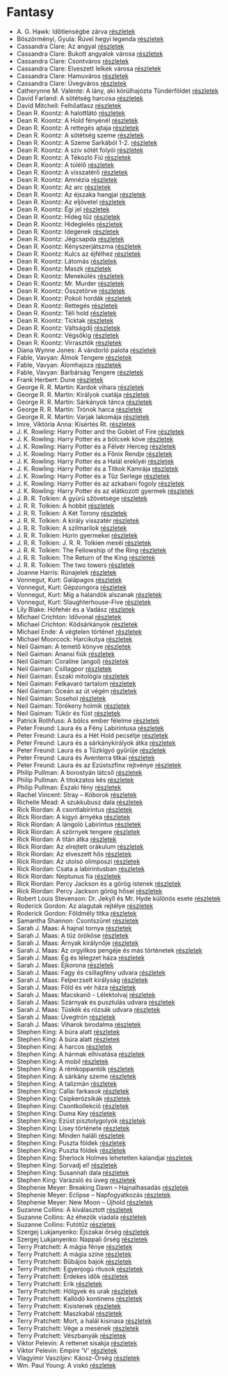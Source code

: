 # Fantasy

- A. G. Hawk: Időtlenségbe zárva [részletek](_details/A.%20G.%20Hawk.md#id_949)
- Böszörményi, Gyula: Rúvel hegyi legenda [részletek](_details/B%C3%B6sz%C3%B6rm%C3%A9nyi%2C%20Gyula.md#id_1589)
- Cassandra Clare: Az angyal [részletek](_details/Cassandra%20Clare.md#id_640)
- Cassandra Clare: Bukott angyalok városa [részletek](_details/Cassandra%20Clare.md#id_638)
- Cassandra Clare: Csontváros [részletek](_details/Cassandra%20Clare.md#id_635)
- Cassandra Clare: Elveszett lelkek városa [részletek](_details/Cassandra%20Clare.md#id_639)
- Cassandra Clare: Hamuváros [részletek](_details/Cassandra%20Clare.md#id_636)
- Cassandra Clare: Üvegváros [részletek](_details/Cassandra%20Clare.md#id_637)
- Catherynne M. Valente: A lány, aki körülhajózta Tündérföldet [részletek](_details/Catherynne%20M.%20Valente.md#id_659)
- David Farland: A sötétség harcosa [részletek](_details/David%20Farland.md#id_510)
- David Mitchell: Felhőatlasz [részletek](_details/David%20Mitchell.md#id_454)
- Dean R. Koontz: A halottlátó [részletek](_details/Dean%20R.%20Koontz.md#id_1069)
- Dean R. Koontz: A Hold fényénél [részletek](_details/Dean%20R.%20Koontz.md#id_1074)
- Dean R. Koontz: A rettegés ajtaja [részletek](_details/Dean%20R.%20Koontz.md#id_1087)
- Dean R. Koontz: A sötétség szeme [részletek](_details/Dean%20R.%20Koontz.md#id_1100)
- Dean R. Koontz: A Szeme Sarkából 1-2. [részletek](_details/Dean%20R.%20Koontz.md#id_1099)
- Dean R. Koontz: A szív sötét folyói [részletek](_details/Dean%20R.%20Koontz.md#id_1098)
- Dean R. Koontz: A Tékozló Fiú [részletek](_details/Dean%20R.%20Koontz.md#id_1096)
- Dean R. Koontz: A túlélő [részletek](_details/Dean%20R.%20Koontz.md#id_1097)
- Dean R. Koontz: A visszatérő [részletek](_details/Dean%20R.%20Koontz.md#id_1095)
- Dean R. Koontz: Amnézia [részletek](_details/Dean%20R.%20Koontz.md#id_1094)
- Dean R. Koontz: Az arc [részletek](_details/Dean%20R.%20Koontz.md#id_1093)
- Dean R. Koontz: Az éjszaka hangjai [részletek](_details/Dean%20R.%20Koontz.md#id_1092)
- Dean R. Koontz: Az eljövetel [részletek](_details/Dean%20R.%20Koontz.md#id_1091)
- Dean R. Koontz: Égi jel [részletek](_details/Dean%20R.%20Koontz.md#id_1090)
- Dean R. Koontz: Hideg tűz [részletek](_details/Dean%20R.%20Koontz.md#id_1089)
- Dean R. Koontz: Hideglelés [részletek](_details/Dean%20R.%20Koontz.md#id_1085)
- Dean R. Koontz: Idegenek [részletek](_details/Dean%20R.%20Koontz.md#id_1086)
- Dean R. Koontz: Jégcsapda [részletek](_details/Dean%20R.%20Koontz.md#id_1083)
- Dean R. Koontz: Kényszerjátszma [részletek](_details/Dean%20R.%20Koontz.md#id_1084)
- Dean R. Koontz: Kulcs az éjfélhez [részletek](_details/Dean%20R.%20Koontz.md#id_1082)
- Dean R. Koontz: Látomás [részletek](_details/Dean%20R.%20Koontz.md#id_1081)
- Dean R. Koontz: Maszk [részletek](_details/Dean%20R.%20Koontz.md#id_1101)
- Dean R. Koontz: Menekülés [részletek](_details/Dean%20R.%20Koontz.md#id_1080)
- Dean R. Koontz: Mr. Murder [részletek](_details/Dean%20R.%20Koontz.md#id_1079)
- Dean R. Koontz: Összetörve [részletek](_details/Dean%20R.%20Koontz.md#id_1078)
- Dean R. Koontz: Pokoli hordák [részletek](_details/Dean%20R.%20Koontz.md#id_1077)
- Dean R. Koontz: Rettegés [részletek](_details/Dean%20R.%20Koontz.md#id_1076)
- Dean R. Koontz: Téli hold [részletek](_details/Dean%20R.%20Koontz.md#id_1075)
- Dean R. Koontz: Ticktak [részletek](_details/Dean%20R.%20Koontz.md#id_1073)
- Dean R. Koontz: Váltságdíj [részletek](_details/Dean%20R.%20Koontz.md#id_1072)
- Dean R. Koontz: Végsőkig [részletek](_details/Dean%20R.%20Koontz.md#id_1071)
- Dean R. Koontz: Virrasztók [részletek](_details/Dean%20R.%20Koontz.md#id_1070)
- Diana Wynne Jones: A vándorló palota [részletek](_details/Diana%20Wynne%20Jones.md#id_1413)
- Fable, Vavyan: Álmok Tengere [részletek](_details/Fable%2C%20Vavyan.md#id_177)
- Fable, Vavyan: Álomhajsza [részletek](_details/Fable%2C%20Vavyan.md#id_178)
- Fable, Vavyan: Barbárság Tengere [részletek](_details/Fable%2C%20Vavyan.md#id_558)
- Frank Herbert: Dune [részletek](_details/Frank%20Herbert.md#id_182)
- George R. R. Martin: Kardok vihara [részletek](_details/George%20R.%20R.%20Martin.md#id_424)
- George R. R. Martin: Királyok csatája [részletek](_details/George%20R.%20R.%20Martin.md#id_418)
- George R. R. Martin: Sárkányok tánca [részletek](_details/George%20R.%20R.%20Martin.md#id_898)
- George R. R. Martin: Trónok harca [részletek](_details/George%20R.%20R.%20Martin.md#id_420)
- George R. R. Martin: Varjak lakomája [részletek](_details/George%20R.%20R.%20Martin.md#id_419)
- Imre, Viktória Anna: Kísértés Rt. [részletek](_details/Imre%2C%20Vikt%C3%B3ria%20Anna.md#id_632)
- J. K. Rowling: Harry Potter and the Goblet of Fire [részletek](_details/J.%20K.%20Rowling.md#id_712)
- J. K. Rowling: Harry Potter és a bölcsek köve [részletek](_details/J.%20K.%20Rowling.md#id_18)
- J. K. Rowling: Harry Potter és a Félvér Herceg [részletek](_details/J.%20K.%20Rowling.md#id_23)
- J. K. Rowling: Harry Potter és a Főnix Rendje [részletek](_details/J.%20K.%20Rowling.md#id_22)
- J. K. Rowling: Harry Potter és a Halál ereklyéi [részletek](_details/J.%20K.%20Rowling.md#id_24)
- J. K. Rowling: Harry Potter és a Titkok Kamrája [részletek](_details/J.%20K.%20Rowling.md#id_19)
- J. K. Rowling: Harry Potter és a Tűz Serlege [részletek](_details/J.%20K.%20Rowling.md#id_21)
- J. K. Rowling: Harry Potter és az azkabani fogoly [részletek](_details/J.%20K.%20Rowling.md#id_20)
- J. K. Rowling: Harry Potter és az elátkozott gyermek [részletek](_details/J.%20K.%20Rowling.md#id_1459)
- J. R. R. Tolkien: A gyürü sžövetsége [részletek](_details/J.%20R.%20R.%20Tolkien.md#id_9)
- J. R. R. Tolkien: A hobbit [részletek](_details/J.%20R.%20R.%20Tolkien.md#id_61)
- J. R. R. Tolkien: A Két Torony [részletek](_details/J.%20R.%20R.%20Tolkien.md#id_10)
- J. R. R. Tolkien: A király visszatér [részletek](_details/J.%20R.%20R.%20Tolkien.md#id_11)
- J. R. R. Tolkien: A szilmarilok [részletek](_details/J.%20R.%20R.%20Tolkien.md#id_60)
- J. R. R. Tolkien: Húrin gyermekei [részletek](_details/J.%20R.%20R.%20Tolkien.md#id_53)
- J. R. R. Tolkien: J. R. R. Tolkien meséi [részletek](_details/J.%20R.%20R.%20Tolkien.md#id_62)
- J. R. R. Tolkien: The Fellowship of the Ring [részletek](_details/J.%20R.%20R.%20Tolkien.md#id_12)
- J. R. R. Tolkien: The Return of the King [részletek](_details/J.%20R.%20R.%20Tolkien.md#id_14)
- J. R. R. Tolkien: The two towers [részletek](_details/J.%20R.%20R.%20Tolkien.md#id_13)
- Joanne Harris: Rúnajelek [részletek](_details/Joanne%20Harris.md#id_1125)
- Vonnegut, Kurt: Galápagos [részletek](_details/Vonnegut%2C%20Kurt.md#id_1619)
- Vonnegut, Kurt: Gépzongora [részletek](_details/Vonnegut%2C%20Kurt.md#id_1618)
- Vonnegut, Kurt: Míg a halandók alszanak [részletek](_details/Vonnegut%2C%20Kurt.md#id_1617)
- Vonnegut, Kurt: Slaughterhouse-Five [részletek](_details/Vonnegut%2C%20Kurt.md#id_1620)
- Lily Blake: Hófehér és a Vadász [részletek](_details/Lily%20Blake.md#id_618)
- Michael Crichton: Idővonal [részletek](_details/Michael%20Crichton.md#id_754)
- Michael Crichton: Ködsárkányok [részletek](_details/Michael%20Crichton.md#id_755)
- Michael Ende: A végtelen történet [részletek](_details/Michael%20Ende.md#id_353)
- Michael Moorcock: Harcikutya [részletek](_details/Michael%20Moorcock.md#id_525)
- Neil Gaiman: A temető könyve [részletek](_details/Neil%20Gaiman.md#id_1424)
- Neil Gaiman: Anansi fiúk [részletek](_details/Neil%20Gaiman.md#id_1432)
- Neil Gaiman: Coraline (angol) [részletek](_details/Neil%20Gaiman.md#id_1431)
- Neil Gaiman: Csillagpor [részletek](_details/Neil%20Gaiman.md#id_886)
- Neil Gaiman: Északi mitológia [részletek](_details/Neil%20Gaiman.md#id_1435)
- Neil Gaiman: Felkavaró tartalom [részletek](_details/Neil%20Gaiman.md#id_976)
- Neil Gaiman: Óceán az út végén [részletek](_details/Neil%20Gaiman.md#id_1433)
- Neil Gaiman: Sosehol [részletek](_details/Neil%20Gaiman.md#id_222)
- Neil Gaiman: Törékeny holmik [részletek](_details/Neil%20Gaiman.md#id_1436)
- Neil Gaiman: Tükör és füst [részletek](_details/Neil%20Gaiman.md#id_1434)
- Patrick Rothfuss: A bölcs ember félelme [részletek](_details/Patrick%20Rothfuss.md#id_1029)
- Peter Freund: Laura és a Fény Labirintusa [részletek](_details/Peter%20Freund.md#id_1301)
- Peter Freund: Laura és a Hét Hold pecsétje [részletek](_details/Peter%20Freund.md#id_586)
- Peter Freund: Laura és a sárkánykirályok átka [részletek](_details/Peter%20Freund.md#id_587)
- Peter Freund: Laura és a Tűzkígyó gyűrűje [részletek](_details/Peter%20Freund.md#id_588)
- Peter Freund: Laura és Aventerra titkai [részletek](_details/Peter%20Freund.md#id_589)
- Peter Freund: Laura és az Ezüstszfinx rejtvénye [részletek](_details/Peter%20Freund.md#id_590)
- Philip Pullman: A borostyán látcső [részletek](_details/Philip%20Pullman.md#id_1221)
- Philip Pullman: A titokzatos kés [részletek](_details/Philip%20Pullman.md#id_1220)
- Philip Pullman: Északi fény [részletek](_details/Philip%20Pullman.md#id_1219)
- Rachel Vincent: Stray – Kóborok [részletek](_details/Rachel%20Vincent.md#id_428)
- Richelle Mead: A szukkubusz dala [részletek](_details/Richelle%20Mead.md#id_1509)
- Rick Riordan: A csontlabirintus [részletek](_details/Rick%20Riordan.md#id_1653)
- Rick Riordan: A kígyó árnyéka [részletek](_details/Rick%20Riordan.md#id_1654)
- Rick Riordan: A lángoló Labirintus [részletek](_details/Rick%20Riordan.md#id_1655)
- Rick Riordan: A szörnyek tengere [részletek](_details/Rick%20Riordan.md#id_1661)
- Rick Riordan: A titán átka [részletek](_details/Rick%20Riordan.md#id_1648)
- Rick Riordan: Az elrejtett orákulum [részletek](_details/Rick%20Riordan.md#id_1656)
- Rick Riordan: Az elveszett hős [részletek](_details/Rick%20Riordan.md#id_1663)
- Rick Riordan: Az utolsó olimposzi [részletek](_details/Rick%20Riordan.md#id_1662)
- Rick Riordan: Csata a labirintusban [részletek](_details/Rick%20Riordan.md#id_1651)
- Rick Riordan: Neptunus fia [részletek](_details/Rick%20Riordan.md#id_1652)
- Rick Riordan: Percy Jackson és a görög istenek [részletek](_details/Rick%20Riordan.md#id_1660)
- Rick Riordan: Percy Jackson görög hősei [részletek](_details/Rick%20Riordan.md#id_1657)
- Robert Louis Stevenson: Dr. Jekyll és Mr. Hyde különös esete [részletek](_details/Robert%20Louis%20Stevenson.md#id_615)
- Roderick Gordon: Az alagutak rejtélye [részletek](_details/Roderick%20Gordon.md#id_971)
- Roderick Gordon: Földmély titka [részletek](_details/Roderick%20Gordon.md#id_974)
- Samantha Shannon: Csontszüret [részletek](_details/Samantha%20Shannon.md#id_1005)
- Sarah J. Maas: A hajnal tornya [részletek](_details/Sarah%20J.%20Maas.md#id_1688)
- Sarah J. Maas: A tűz örököse [részletek](_details/Sarah%20J.%20Maas.md#id_1692)
- Sarah J. Maas: Árnyak királynője [részletek](_details/Sarah%20J.%20Maas.md#id_1691)
- Sarah J. Maas: Az orgyilkos pengéje és más történetek [részletek](_details/Sarah%20J.%20Maas.md#id_1685)
- Sarah J. Maas: Ég és lélegzet háza [részletek](_details/Sarah%20J.%20Maas.md#id_1694)
- Sarah J. Maas: Éjkorona [részletek](_details/Sarah%20J.%20Maas.md#id_1689)
- Sarah J. Maas: Fagy és csillagfény udvara [részletek](_details/Sarah%20J.%20Maas.md#id_1696)
- Sarah J. Maas: Felperzselt királyság [részletek](_details/Sarah%20J.%20Maas.md#id_1687)
- Sarah J. Maas: Föld és vér háza [részletek](_details/Sarah%20J.%20Maas.md#id_1693)
- Sarah J. Maas: Macskanő - Lélektolvaj [részletek](_details/Sarah%20J.%20Maas.md#id_1684)
- Sarah J. Maas: Szárnyak és pusztulás udvara [részletek](_details/Sarah%20J.%20Maas.md#id_1700)
- Sarah J. Maas: Tüskék és rózsák udvara [részletek](_details/Sarah%20J.%20Maas.md#id_1698)
- Sarah J. Maas: Üvegtrón [részletek](_details/Sarah%20J.%20Maas.md#id_1686)
- Sarah J. Maas: Viharok birodalma [részletek](_details/Sarah%20J.%20Maas.md#id_1690)
- Stephen King: A búra alatt [részletek](_details/Stephen%20King.md#id_556)
- Stephen King: A búra alatt [részletek](_details/Stephen%20King.md#id_557)
- Stephen King: A harcos [részletek](_details/Stephen%20King.md#id_539)
- Stephen King: A hármak elhívatása [részletek](_details/Stephen%20King.md#id_540)
- Stephen King: A mobil [részletek](_details/Stephen%20King.md#id_548)
- Stephen King: A rémkoppantók [részletek](_details/Stephen%20King.md#id_535)
- Stephen King: A sárkány szeme [részletek](_details/Stephen%20King.md#id_547)
- Stephen King: A talizmán [részletek](_details/Stephen%20King.md#id_549)
- Stephen King: Callai farkasok [részletek](_details/Stephen%20King.md#id_847)
- Stephen King: Csipkerózsikák [részletek](_details/Stephen%20King.md#id_1204)
- Stephen King: Csontkollekció [részletek](_details/Stephen%20King.md#id_571)
- Stephen King: Duma Key [részletek](_details/Stephen%20King.md#id_554)
- Stephen King: Ezüst pisztolygolyók [részletek](_details/Stephen%20King.md#id_572)
- Stephen King: Lisey története [részletek](_details/Stephen%20King.md#id_546)
- Stephen King: Minden haláli [részletek](_details/Stephen%20King.md#id_573)
- Stephen King: Puszta földek [részletek](_details/Stephen%20King.md#id_545)
- Stephen King: Puszta földek [részletek](_details/Stephen%20King.md#id_845)
- Stephen King: Sherlock Holmes lehetetlen kalandjai [részletek](_details/Stephen%20King.md#id_933)
- Stephen King: Sorvadj el! [részletek](_details/Stephen%20King.md#id_469)
- Stephen King: Susannah dala [részletek](_details/Stephen%20King.md#id_542)
- Stephen King: Varázsló és üveg [részletek](_details/Stephen%20King.md#id_846)
- Stephenie Meyer: Breaking Dawn – Hajnalhasadás [részletek](_details/Stephenie%20Meyer.md#id_793)
- Stephenie Meyer: Eclipse – Napfogyatkozás [részletek](_details/Stephenie%20Meyer.md#id_794)
- Stephenie Meyer: New Moon – Újhold [részletek](_details/Stephenie%20Meyer.md#id_795)
- Suzanne Collins: A kiválasztott [részletek](_details/Suzanne%20Collins.md#id_83)
- Suzanne Collins: Az éhezők viadala [részletek](_details/Suzanne%20Collins.md#id_81)
- Suzanne Collins: Futótűz [részletek](_details/Suzanne%20Collins.md#id_82)
- Szergej Lukjanyenko: Éjszakai őrség [részletek](_details/Szergej%20Lukjanyenko.md#id_461)
- Szergej Lukjanyenko: Nappali őrség [részletek](_details/Szergej%20Lukjanyenko.md#id_459)
- Terry Pratchett: A mágia fénye [részletek](_details/Terry%20Pratchett.md#id_695)
- Terry Pratchett: A mágia színe [részletek](_details/Terry%20Pratchett.md#id_696)
- Terry Pratchett: Bűbájos bajok [részletek](_details/Terry%20Pratchett.md#id_697)
- Terry Pratchett: Egyenjogú rítusok [részletek](_details/Terry%20Pratchett.md#id_694)
- Terry Pratchett: Érdekes idők [részletek](_details/Terry%20Pratchett.md#id_698)
- Terry Pratchett: Erik [részletek](_details/Terry%20Pratchett.md#id_699)
- Terry Pratchett: Hölgyek és urak [részletek](_details/Terry%20Pratchett.md#id_691)
- Terry Pratchett: Kallódó kontinens [részletek](_details/Terry%20Pratchett.md#id_700)
- Terry Pratchett: Kisistenek [részletek](_details/Terry%20Pratchett.md#id_761)
- Terry Pratchett: Maszkabál [részletek](_details/Terry%20Pratchett.md#id_692)
- Terry Pratchett: Mort, a halál kisinasa [részletek](_details/Terry%20Pratchett.md#id_762)
- Terry Pratchett: Vége a mesének [részletek](_details/Terry%20Pratchett.md#id_690)
- Terry Pratchett: Vészbanyák [részletek](_details/Terry%20Pratchett.md#id_689)
- Viktor Pelevin: A rettenet sisakja [részletek](_details/Viktor%20Pelevin.md#id_827)
- Viktor Pelevin: Empire 'V' [részletek](_details/Viktor%20Pelevin.md#id_829)
- Vlagyimir Vasziljev: Káosz-Őrség [részletek](_details/Vlagyimir%20Vasziljev.md#id_460)
- Wm. Paul Young: A viskó [részletek](_details/Wm.%20Paul%20Young.md#id_962)